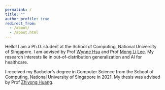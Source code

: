 ```yaml
---
permalink: /
title: ""
author_profile: true
redirect_from: 
  - /about/
  - /about.html
---
```


Hello! I am a Ph.D. student at the School of Computing, National University of Singapore. I am advised by Prof [Wynne Hsu](https://www.comp.nus.edu.sg/~whsu/) and Prof [Mong Li Lee](https://www.comp.nus.edu.sg/~leeml/). My research interests lie in out-of-distribution generalization and AI for healthcare. 

I received my Bachelor's degree in Computer Science from the School of Computing, National University of Singapore in 2021. My thesis was advised by Prof [Zhiyong Huang](https://www.comp.nus.edu.sg/~huangzy/). 

